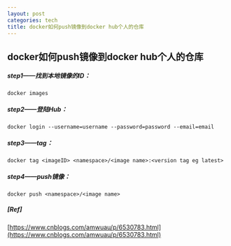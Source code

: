 ```yaml
---
layout: post
categories: tech
title: docker如何push镜像到docker hub个人的仓库
---
```

## docker如何push镜像到docker hub个人的仓库



##### step1——找到本地镜像的ID：

```
docker images
```

##### step2——登陆Hub：

```
docker login --username=username --password=password --email=email
```

##### step3——tag：

```
docker tag <imageID> <namespace>/<image name>:<version tag eg latest>
```

##### step4——push镜像：

```
docker push <namespace>/<image name>
```



##### [Ref]

[https://www.cnblogs.com/amwuau/p/6530783.html](https://www.cnblogs.com/amwuau/p/6530783.html)